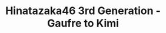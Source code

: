 ---
layout: videojs
title: Hinatazaka46 3rd Generation - Gaufre to Kimi
category: mv
description: >+
    Lyrics: Akimoto Yasushi
    
    Music & Arrangement: Tsujimura Yuki, Ito Ken
    
    Director: Koroyasu Yusuke
    
    Choreographer: Iripon
    
    Producer: Watanabe Hiroaki
    
    Production: PARADE Tokyo

    Translation by @sasori39883522
id: jOXTRQghPwIr
lang: en
subtitles: 日向坂46ゴーフルと君.en.vtt
subtitles_id: 日向坂46ゴーフルと君.id.vtt
video_url: https://youtu.be/hfnS1AUCf5I
thumbnail: https://i.ytimg.com/vi/hfnS1AUCf5I/maxresdefault.jpg
hinatrivia: https://x.com/hinatacampaign/status/1810903532620464441
upload_date: 2022-05-17
---